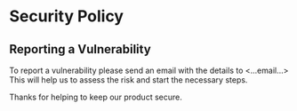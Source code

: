 # Security Policy

## Reporting a Vulnerability

To report a vulnerability please send an email with the details to <...email...>
This will help us to assess the risk and start the necessary steps.

Thanks for helping to keep our product secure.
